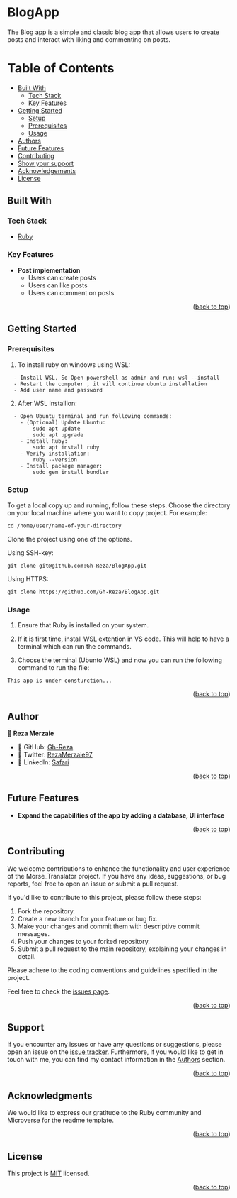 # <a name="about-project"> BlogApp</a>

The Blog app is a simple and classic blog app that allows users to create posts and interact with liking and commenting on posts.

<!-- TABLE OF CONTENTS -->

# Table of Contents

- [Built With](#built-with)
  - [Tech Stack](#tech-stack)
  - [Key Features](#key-features)
- [Getting Started](#getting-started)
  - [Setup](#setup)
  - [Prerequisites](#prerequisites)
  - [Usage](#usage)
- [Authors](#authors)
- [Future Features](#future-features)
- [Contributing](#contributing)
- [Show your support](#support)
- [Acknowledgements](#acknowledgements)
- [License](#license)

## Built With <a name="built-with"></a>

### Tech Stack <a name="tech-stack"></a>

  <ul>
    <li><a href="https://www.ruby-lang.org/en/">Ruby</a></li>
  </ul>

<!-- Features -->

### Key Features <a name="key-features"></a>

- **Post implementation**
  - Users can create posts
  - Users can like posts
  - Users can comment on posts

<p align="right">(<a href="#readme-top">back to top</a>)</p>

<!-- LIVE DEMO

## Live Demo <a name="live-demo"></a>

> Add a link to your deployed project.

- [Live Demo Link]()

<p align="right">(<a href="#readme-top">back to top</a>)</p>
-->

<!-- GETTING STARTED -->

## Getting Started <a name="getting-started"></a>

### Prerequisites

1. To install ruby on windows using WSL:
```
  - Install WSL, So Open powershell as admin and run: wsl --install
  - Restart the computer , it will continue ubuntu installation
  - Add user name and password
```

2. After WSL installion:
```
  - Open Ubuntu terminal and run following commands:
    - (Optional) Update Ubuntu: 
        sudo apt update
        sudo apt upgrade
    - Install Ruby:
        sudo apt install ruby
    - Verify installation:
        ruby --version
    - Install package manager:
        sudo gem install bundler
```

### Setup

To get a local copy up and running, follow these steps.
Choose the directory on your local machine where you want to copy project. For example:

```
cd /home/user/name-of-your-directory
```

Clone the project using one of the options.

Using SSH-key:

```
git clone git@github.com:Gh-Reza/BlogApp.git
```

Using HTTPS:

```
git clone https://github.com/Gh-Reza/BlogApp.git
```

### Usage

1. Ensure that Ruby is installed on your system.

2. If it is first time, install WSL extention in VS code. This will help to have a terminal which can run the commands.

3. Choose the terminal (Ubunto WSL) and now you can run the following command to run the file:

```
This app is under consturction...
```

<p align="right">(<a href="#readme-top">back to top</a>)</p>

<!-- AUTHORS -->
## Author <a name="author"></a>
👤 **Reza Merzaie**

- 👤 GitHub:   [Gh-Reza](https://github.com/Gh-Reza)
- 👤 Twitter:  [RezaMerzaie97](https://twitter.com/RezaMerzaie97)
- 👤 LinkedIn: [Safari](https://www.linkedin.com/in/reza-merzaie)
<p align="right">(<a href="#readme-top">back to top</a>)</p>

<!-- FUTURE FEATURES -->

## Future Features <a name="future-features"></a>

- **Expand the capabilities of the app by adding a database, UI interface**

<p align="right">(<a href="#readme-top">back to top</a>)</p>

<!-- CONTRIBUTING -->

## Contributing <a name="contributing"></a>

We welcome contributions to enhance the functionality and user experience of the Morse_Translator project. If you have any ideas, suggestions, or bug reports, feel free to open an issue or submit a pull request.

If you'd like to contribute to this project, please follow these steps:

1. Fork the repository.
2. Create a new branch for your feature or bug fix.
3. Make your changes and commit them with descriptive commit messages.
4. Push your changes to your forked repository.
5. Submit a pull request to the main repository, explaining your changes in detail.

Please adhere to the coding conventions and guidelines specified in the project.

Feel free to check the [issues page](https://github.com/Gh-Reza/BlogApp/issues).

<p align="right">(<a href="#readme-top">back to top</a>)</p>

<!-- SUPPORT -->

## Support <a name="support"></a>

If you encounter any issues or have any questions or suggestions, please open an issue on the [issue tracker](https://github.com/Gh-Reza/BlogApp/issues).
Furthermore, if you would like to get in touch with me, you can find my contact information in the <a href="#authors">Authors</a> section.

<p align="right">(<a href="#readme-top">back to top</a>)</p>

<!-- ACKNOWLEDGEMENTS -->

## Acknowledgments <a name="acknowledgements"></a>

We would like to express our gratitude to the Ruby community and Microverse for the readme template.

<p align="right">(<a href="#readme-top">back to top</a>)</p>

<!-- LICENSE -->

## License <a name="license"></a>

This project is [MIT](./LICENSE) licensed.

<p align="right">(<a href="#readme-top">back to top</a>)</p>